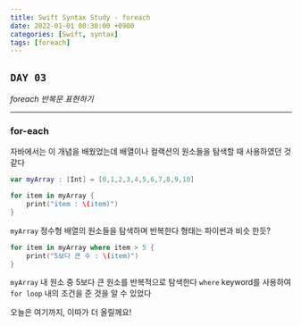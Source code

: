 ```yaml
---
title: Swift Syntax Study - foreach
date: 2022-01-01 00:30:00 +0900
categories: [Swift, syntax]
tags: [foreach]
---
```


## `DAY 03`

*foreach 반복문 표현하기*

---

### for-each

자바에서는 이 개념을 배웠었는데 배열이나 컬랙션의 원소들을 탐색할 때 사용하였던 것 같다

```swift
var myArray : [Int] = [0,1,2,3,4,5,6,7,8,9,10]

for item in myArray {
    print("item : \(item)")
}
```

`myArray` 정수형 배열의 원소들을 탐색하며 반복한다
형태는 파이썬과 비슷 한듯?

```swift
for item in myArray where item > 5 {
    print("5보다 큰 수 : \(item)")
}
```

`myArray` 내 원소 중 5보다 큰 원소를 반복적으로 탐색한다
`where` keyword를 사용하여 `for loop` 내의 조건을 준 것을 알 수 있었다

오늘은 여기까지, 이따가 더 올릴께요!